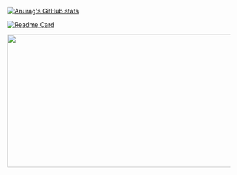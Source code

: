 
[![Anurag's GitHub stats](https://github-readme-stats.vercel.app/api?username=42azimut&show_icons=true&theme=radical)](https://github.com/anuraghazra/github-readme-stats)


[![Readme Card](https://github-readme-stats.vercel.app/api/pin/?username=anuraghazra&repo=github-readme-stats)](https://github.com/anuraghazra/github-readme-stats)

<img src="https://github.com/42azimut/md_doc_Study/blob/main/img/cb5d372db8d5008660d73b445b2a7485.jpg" width="600px" height="300px" align="center">
